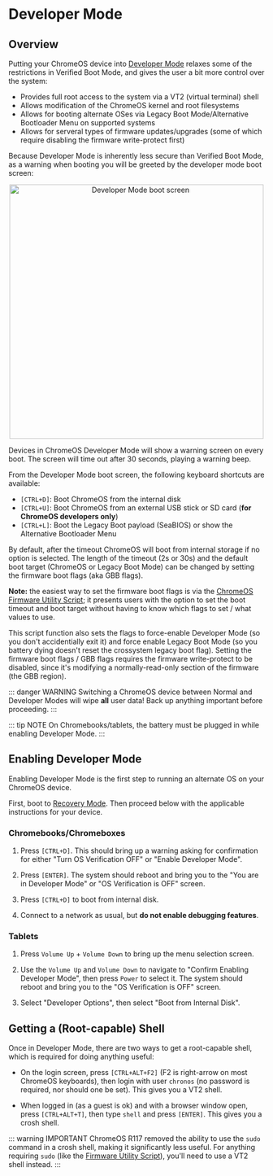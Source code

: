 # Developer Mode

## Overview

Putting your ChromeOS device into [Developer Mode](https://www.chromium.org/chromium-os/developer-library/guides/device/developer-mode/) relaxes some of the restrictions in Verified Boot Mode, and gives the user a bit more control over the system:

*   Provides full root access to the system via a VT2 (virtual terminal) shell
*   Allows modification of the ChromeOS kernel and root filesystems
*   Allows for booting alternate OSes via Legacy Boot Mode/Alternative Bootloader Menu on supported systems
*   Allows for serveral types of firmware updates/upgrades (some of which require disabling the firmware write-protect first)

Because Developer Mode is inherently less secure than Verified Boot Mode, as a warning when booting you will be greeted by the developer mode boot screen:

<p align="center"> <img src="/images/cros_dev_mode.jpg" alt="Developer Mode boot screen" width="500"/></p>

Devices in ChromeOS Developer Mode will show a warning screen on every boot. The screen will time out after 30 seconds, playing a warning beep.

From the Developer Mode boot screen, the following keyboard shortcuts are available:

* `[CTRL+D]`: Boot ChromeOS from the internal disk
* `[CTRL+U]`: Boot ChromeOS from an external USB stick or SD card (**for ChromeOS developers only**)
* `[CTRL+L]`: Boot the Legacy Boot payload (SeaBIOS) or show the Alternative Bootloader Menu

By default, after the timeout ChromeOS will boot from internal storage if no option is selected. The length of the timeout (2s or 30s) and the default boot target (ChromeOS or Legacy Boot Mode) can be changed by setting the firmware boot flags (aka GBB flags).

**Note:** the easiest way to set the firmware boot flags is via the [ChromeOS Firmware Utility Script](docs/fwscript); it presents users with the option to set the boot timeout and boot target without having to know which flags to set / what values to use.

This script function also sets the flags to force-enable Developer Mode (so you don't accidentially exit it) and force enable Legacy Boot Mode (so you battery dying doesn't reset the crossystem legacy boot flag). Setting the firmware boot flags / GBB flags requires the firmware write-protect to be disabled, since it's modifying a normally-read-only section of the firmware (the GBB region).



::: danger WARNING
Switching a ChromeOS device between Normal and Developer Modes will wipe **all** user data! Back up anything important before proceeding.
:::

::: tip NOTE
On Chromebooks/tablets, the battery must be plugged in while enabling Developer Mode.
:::

## Enabling Developer Mode

Enabling Developer Mode is the first step to running an alternate OS on your ChromeOS device.

First, boot to [Recovery Mode](recovery.md). Then proceed below with the applicable instructions for your device.

### Chromebooks/Chromeboxes

1. Press `[CTRL+D]`. This should bring up a warning asking for confirmation for either "Turn OS Verification OFF" or "Enable Developer Mode".

2. Press `[ENTER]`. The system should reboot and bring you to the "You are in Developer Mode" or "OS Verification is OFF" screen.

3. Press `[CTRL+D]` to boot from internal disk.

4. Connect to a network as usual, but **do not enable debugging features**.

### Tablets

1. Press `Volume Up` + `Volume Down` to bring up the menu selection screen.

2. Use the `Volume Up` and `Volume Down` to navigate to "Confirm Enabling Developer Mode", then press `Power` to select it. The system should reboot and bring you to the "OS Verification is OFF" screen.

3. Select "Developer Options", then select "Boot from Internal Disk".


## Getting a (Root-capable) Shell

Once in Developer Mode, there are two ways to get a root-capable shell, which is required for doing anything useful:

*   On the login screen, press `[CTRL+ALT+F2]` (F2 is right-arrow on most ChromeOS keyboards), then login with user `chronos` (no password is required, nor should one be set). This gives you a VT2 shell.

*   When logged in (as a guest is ok) and with a browser window open, press `[CTRL+ALT+T]`, then type `shell` and press `[ENTER]`. This gives you a crosh shell.

::: warning IMPORTANT
ChromeOS R117 removed the ability to use the `sudo` command in a crosh shell, making it significantly less useful. For anything requiring `sudo` (like the [Firmware Utility Script](/docs/fwscript.md)), you'll need to use a VT2 shell instead.
:::
